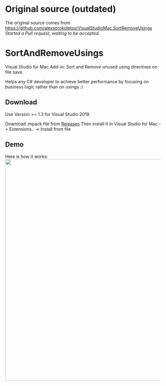 # Original source (outdated)
The original source comes from https://github.com/alexsorokoletov/VisualStudioMac.SortRemoveUsings
_Started a Pull request, waiting to be accepted._

# SortAndRemoveUsings
Visual Studio for Mac Add-in: Sort and Remove unused using directives on file save.

Helps any C# developer to achieve better performance by focusing on business logic rather than on usings :)

## Download
Use Version >= 1.3 for Visual Studio 2019.

Download .mpack file from [Releases](https://github.com/Ruffo324/VisualStudioMac.SortRemoveUsings/releases)
Then install it in Visual Studio for Mac -> Extensions.. -> Install from file

## Demo
Here is how it works:
<img src="Meta/xamarin-save-sort.gif?raw=true" width="720" />

